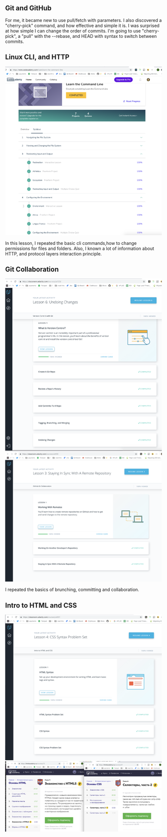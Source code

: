 ## Git and GitHub

For me, it became new to use pull/fetch with parameters. I also discovered a "cherry-pick" command, and how effective and simple it is.
I was surprised at how simple I can change the order of commits.
I'm going to use  "cherry-pick", a "pull" with the --rebase, and HEAD with syntax to switch between commits.

## Linux CLI, and HTTP

![course_1](task_linux_cli/1.png)

In this lesson, I repeated the basic cli commands,how to change permissions for files and folders. Also, I known a lot of information about HTTP, and protocol layers interaction principle.

## Git Collaboration

![course_1](task_git_collaboration/1.png)
![course_2](task_git_collaboration/2.png)

I repeated the basics of brunching, committing and collaboration.

## Intro to HTML and CSS

![course_1](task_git_html_css_intro/1.png)
![course_2](task_git_html_css_intro/2.png)
